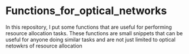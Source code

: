 # Functions_for_optical_networks

In this repository, I put some functions that are useful for performing resource allocation tasks. 
These functions are small snippets that can be useful for anyone doing similar tasks and are not just limited to optical netowkrs of resource allocation
